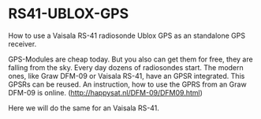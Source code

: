 # RS41-UBLOX-GPS
How to use a Vaisala RS-41 radiosonde Ublox GPS as an standalone GPS receiver.

GPS-Modules are cheap today. But you also can get them for free, they are falling from the sky.
Every day dozens of radiosondes start. The modern ones, like Graw DFM-09 or Vaisala RS-41, have an GPSR integrated.
This GPSRs can be reused.  An instruction, how to use the GPRS from an Graw DFM-09 is online. (http://happysat.nl/DFM-09/DFM09.html)

Here we will do the same for an Vaisala RS-41.


